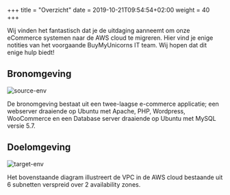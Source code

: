 +++
title = "Overzicht"
date = 2019-10-21T09:54:54+02:00
weight = 40
+++

Wij vinden het fantastisch dat je de uitdaging aanneemt om onze eCommerce systemen naar de AWS cloud te migreren.
Hier vind je enige notities van het voorgaande BuyMyUnicorns IT team. Wij hopen dat dit enige hulp biedt!

## Bronomgeving

![source-env](/intro/source-env.png)

De bronomgeving bestaat uit een twee-laagse e-commerce applicatie; een webserver draaiende op Ubuntu met Apache, PHP, Wordpress, WooCommerce en een Database server draaiende op Ubuntu met MySQL versie 5.7.


## Doelomgeving

![target-env](/intro/target-vpc.png)

Het bovenstaande diagram illustreert de VPC in de AWS cloud bestaande uit 6 subnetten verspreid over 2 availability zones.

